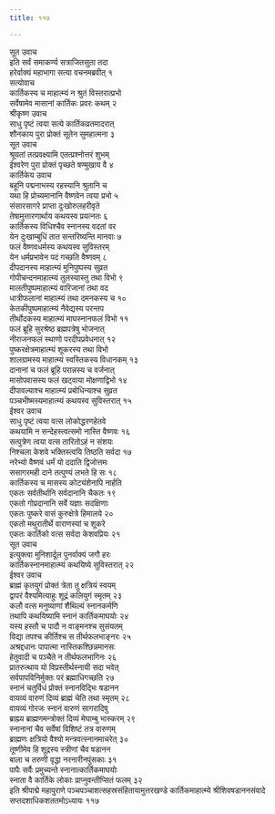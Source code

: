 ```yaml
---
title: ११७

---
```

सूत उवाच  
इति सर्वं समाकर्ण्य सत्राजितसुता तदा  
हरेर्वाक्यं महाभागा सत्या वचनमब्रवीत् १  
सत्योवाच  
कार्तिकस्य च माहात्म्यं न श्रुतं विस्तरात्प्रभो  
सर्वेषामेव मासानां कार्तिकः प्रवरः कथम् २  
श्रीकृष्ण उवाच  
साधु पृष्टं त्वया सत्ये कार्तिकव्रतमादरात्  
शौनकाय पुरा प्रोक्तं सूतेन सुमहात्मना ३  
सूत उवाच  
श्रूयतां तत्प्रवक्ष्यामि एतत्प्रश्नोत्तरं शुभम्  
ईश्वरेण पुरा प्रोक्तं पृच्छते षण्मुखाय वै ४  
कार्तिकेय उवाच  
बहूनि पद्मनाभस्य रहस्यानि श्रुतानि च  
यथा हि प्रोच्यमानानि वैष्णवेन त्वया प्रभो ५  
संसारसागरे प्राप्ता दुःखोरुलहरीवृते  
तेषामुत्तारणार्थाय कथयस्व प्रयत्नतः ६  
कार्तिकस्य विधिश्चैव स्नानस्य वदतां वर  
येन दुःखाम्बुधिं तात सन्तरिष्यन्ति मानवाः ७  
फलं वैष्णवधर्मस्य कथयस्व सुविस्तरम्  
येन धर्मप्रभावेन पदं गच्छति वैष्णवम् ८  
दीपदानस्य माहात्म्यं मुनिपुष्पस्य सुव्रत  
गोपीचन्दनमाहात्म्यं तुलस्यास्तु तथा विभो ९  
मालतीपुष्पमाहात्म्यं वारिजानां तथा वद  
धात्रीफलानां माहात्म्यं तथा दमनकस्य च १०  
केतकीपुष्पमाहात्म्यं नैवेद्यस्य परन्तप  
तीर्थोदकस्य माहात्म्यं माघस्नानफलं विभो ११  
फलं ब्रूहि सुरश्रेष्ठ ब्रह्मपत्रेषु भोजनात्  
नीराजनफलं स्थाणो परदीपप्रवेधनात् १२  
पुष्करक्षेत्रमाहात्म्यं शूकरस्य तथा विभो  
शालग्रामस्य माहात्म्यं स्वस्तिकस्य विधानकम् १३  
दानानां च फलं ब्रूहि परान्नस्य च वर्जनात्  
मासोपवासस्य फलं खट्वाया मोक्षणाद्विभो १४  
दीपावल्याश्च माहात्म्यं प्रबोधिन्याश्च सुव्रत  
पञ्चभीष्मस्यमाहात्म्यं कथयस्व सुविस्तरात् १५  
ईश्वर उवाच  
साधु पृष्टं त्वया वत्स लोकोद्धरणहेतवे  
कथयामि न सन्देहस्त्वत्समो नास्ति वैष्णवः १६  
सत्पुत्रेण त्वया वत्स तारितोऽहं न संशयः  
निश्चला केशवे भक्तिस्त्वयि तिष्ठति सर्वदा १७  
नरेभ्यो वैष्णवं धर्मं यो ददाति द्विजोत्तमः  
ससागरमही दाने तत्पुण्यं लभते हि सः १८  
कार्तिकस्य च मासस्य कोट्यंशेनापि नार्हति  
एकतः सर्वतीर्थानि सर्वदानानि चैकतः १९  
एकतो गोप्रदानानि सर्वे यज्ञाः सदक्षिणाः  
एकतः पुष्करे वासं कुरुक्षेत्रे हिमालये २०  
एकतो मथुरातीर्थे वाराणस्यां च शूकरे  
एकतः कार्तिको वत्स सर्वदा केशवप्रियः २१  
सूत उवाच  
इत्युक्त्वा मुनिशार्दूल पुनर्वाक्यं जगौ हरः  
कार्तिकस्नानमाहात्म्यं कथयिष्ये सुविस्तरात् २२  
ईश्वर उवाच  
ब्राह्मं कृतयुगं प्रोक्तं त्रेता तु क्षत्रियं स्वयम्  
द्वापरं वैश्यमित्याहुः शूद्रं कलियुगं स्मृतम् २३  
कलौ वत्स मनुष्याणां शैथिल्यं स्नानकर्मणि  
तथापि कथयिष्यामि स्नानं कार्तिकमाघयोः २४  
यस्य हस्तौ च पादौ न वाङ्मनश्च सुसंयतम्  
विद्या तपश्च कीर्तिश्च स तीर्थफलभाङ्नरः २५  
अश्रद्दधानः पापात्मा नास्तिकश्छिन्नमानसः  
हेतुवादी च पञ्चैते न तीर्थफलभागिनः २६  
प्रातरुत्थाय यो विप्रस्तीर्थस्नायी सदा भवेत्  
सर्वपापविनिर्मुक्तः परं ब्रह्माधिगच्छति २७  
स्नानं चतुर्विधं प्रोक्तं स्नानविद्भिः षडानन  
वायव्यं वारुणं दिव्यं ब्राह्मं चेति तथा स्मृतम् २८  
वायव्यं गोरजः स्नानं वारुणं सागरादिषु  
ब्राह्म्य ब्राह्मणमन्त्रोक्तं दिव्यं मेघाम्बु भास्करम् २९  
स्नानानां चैव सर्वेषां विशिष्टं तत्र वारुणम्  
ब्राह्मणः क्षत्रियो वैश्यो मन्त्रवत्स्नानमाचरेत् ३०  
तूष्णीमेव हि शूद्रस्य स्त्रीणां चैव षडानन  
बाला च तरुणी वृद्धा नरनारीनपुंसकाः ३१  
पापैः सर्वैः प्रमुच्यन्ते स्नानात्कार्तिकमाघयोः  
स्नाता वै कार्तिके लोकाः प्राप्नुवन्तीप्सितं फलम् ३२  
इति श्रीपाद्मे महापुराणे पञ्चपञ्चाशत्सहस्रसंहितायामुत्तरखण्डे कार्तिकमाहात्म्ये श्रीशिवषडाननसंवादे सप्तदशाधिकशततमोऽध्यायः ११७